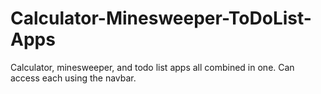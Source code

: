 # Calculator-Minesweeper-ToDoList-Apps
 Calculator, minesweeper, and todo list apps all combined in one. Can access each using the navbar.
